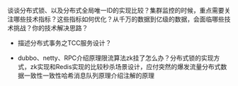 谈谈分布式锁、以及分布式全局唯一ID的实现比较？集群监控的时候，重点需要关注哪些技术指标？这些指标如何优化？从千万的数据到亿级的数据，会面临哪些技术挑战？你的技术解决思路？
- 描述分布式事务之TCC服务设计？

- dubbo、netty、RPC介绍原理限流算法zk挂了怎么办？分布式锁的实现方式，zk实现和Redis实现的比较秒杀场景设计，应付突然的爆发流量分布式数据一致性一致性哈希消息队列原理介绍注解的原理